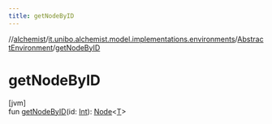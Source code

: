 ```yaml
---
title: getNodeByID
---
```

//[alchemist](../../../index.html)/[it.unibo.alchemist.model.implementations.environments](../index.html)/[AbstractEnvironment](index.html)/[getNodeByID](get-node-by-i-d.html)



# getNodeByID



[jvm]\
fun [getNodeByID](get-node-by-i-d.html)(id: [Int](https://kotlinlang.org/api/latest/jvm/stdlib/kotlin/-int/index.html)): [Node](../../it.unibo.alchemist.model.interfaces/-node/index.html)<[T](../../it.unibo.alchemist.model.implementations.layers/-uniform-layer/index.html)>




